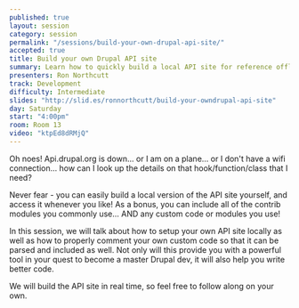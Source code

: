 ```yaml
---
published: true
layout: session
category: session
permalink: "/sessions/build-your-own-drupal-api-site/"
accepted: true
title: Build your own Drupal API site
summary: Learn how to quickly build a local API site for reference offline as well as for including your own projects.
presenters: Ron Northcutt
track: Development
difficulty: Intermediate
slides: "http://slid.es/ronnorthcutt/build-your-owndrupal-api-site"
day: Saturday
start: "4:00pm"
room: Room 13
video: "ktpEd8dRMjQ"
---
```


Oh noes! Api.drupal.org is down... or I am on a plane... or I don't have a wifi connection... how can I look up the details on that hook/function/class that I need?

Never fear - you can easily build a local version of the API site yourself, and access it whenever you like! As a bonus, you can include all of the contrib modules you commonly use... AND any custom code or modules you use!

In this session, we will talk about how to setup your own API site locally as well as how to properly comment your own custom code so that it can be parsed and included as well. Not only will this provide you with a powerful tool in your quest to become a master Drupal dev, it will also help you write better code.

We will build the API site in real time, so feel free to follow along on your own.
